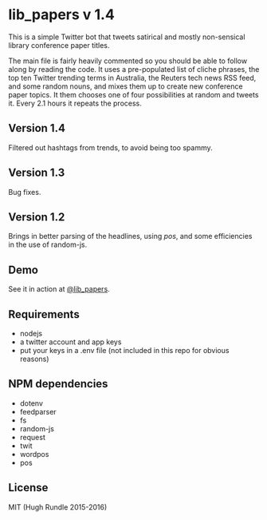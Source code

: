 # lib_papers v 1.4

This is a simple Twitter bot that tweets satirical and mostly non-sensical library conference paper titles.

The main file is fairly heavily commented so you should be able to follow along by reading the code. It uses a pre-populated list of cliche phrases, the top ten Twitter trending terms in Australia, the Reuters tech news RSS feed, and some random nouns, and mixes them up to create new conference paper topics. It them chooses one of four possibilities at random and tweets it. Every 2.1 hours it repeats the process.

## Version 1.4
Filtered out hashtags from trends, to avoid being too spammy.

## Version 1.3
Bug fixes.

## Version 1.2
Brings in better parsing of the headlines, using *pos*, and some efficiencies in the use of random-js.

## Demo
See it in action at [@lib_papers](https://twitter.com/lib_papers).

## Requirements
* nodejs
* a twitter account and app keys
* put your keys in a .env file (not included in this repo for obvious reasons)

## NPM dependencies
* dotenv
* feedparser
* fs
* random-js
* request
* twit
* wordpos
* pos

## License
MIT (Hugh Rundle 2015-2016)